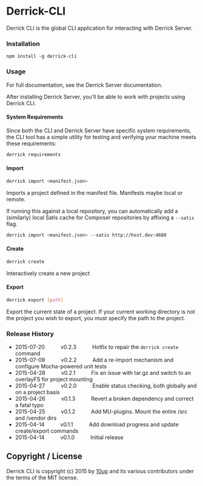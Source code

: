 Derrick-CLI
===========

Derrick CLI is the global CLI application for interacting with Derrick Server.

### Installation

```shell
npm install -g derrick-cli
```

### Usage

For full documentation, see the Derrick Server documentation.

After installing Derrick Server, you'll be able to work with projects using Derrick CLI.

#### System Requirements

Since both the CLI and Derrick Server have specific system requirements, the CLI tool has a simple utility for testing and verifying your machine meets these requirements:

```bash
derrick requirements
```

#### Import

```bash
derrick import <manifest.json>
```

Imports a project defined in the manifest file. Manifests maybe local or remote.

If running this against a local repository, you can automatically add a (similarly) local Satis cache for Composer repositories by affixing a `--satis` flag.

```bash
derrick import <manifest.json> --satis http://host.dev:4680
```

#### Create

```bash
derrick create
```

Interactively create a new project

#### Export

```bash
derrick export [path]
```

Export the current state of a project. If your current working directory is not the project you wish to export, you must specify the path to the project.

### Release History

 * 2015-07-20   v0.2.3   Hotfix to repair the `derrick create` command
 * 2015-07-09   v0.2.2   Add a re-import mechanism and configure Mocha-powered unit tests
 * 2015-04-28   v0.2.1   Fix an issue with tar.gz and switch to an overlayFS for project mounting
 * 2015-04-27   v0.2.0   Enable status checking, both globally and on a project basis
 * 2015-04-26   v0.1.3   Revert a broken dependency and correct a fatal typo
 * 2015-04-25   v0.1.2   Add MU-plugins. Mount the entire /src and /vendor dirs
 * 2015-04-14   v0.1.1   Add download progress and update create/export commands
 * 2015-04-14   v0.1.0   Initial release

## Copyright / License

Derrick CLI is copyright (c) 2015 by [10up](http://10up.com) and its various contributors under the terms of the MIT license.